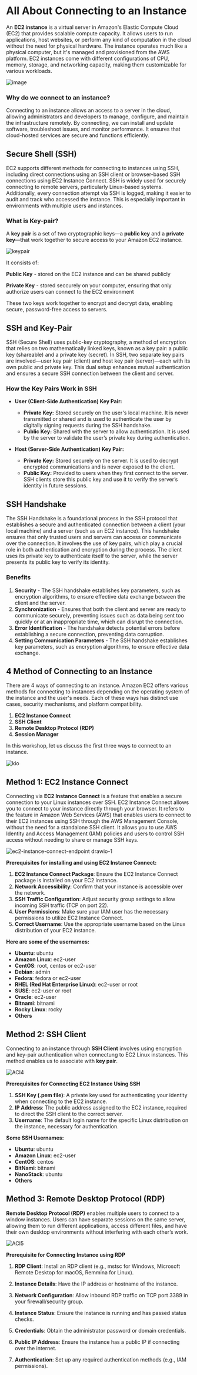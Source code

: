 # All About Connecting to an Instance
An **EC2 instance** is a virtual server in Amazon's Elastic Compute Cloud (EC2) that provides scalable compute capacity. It allows users to run applications, host websites, or perform any kind of computation in the cloud without the need for physical hardware. The instance operates much like a physical computer, but it's managed and provisioned from the AWS platform. EC2 instances come with different configurations of CPU, memory, storage, and networking capacity, making them customizable for various workloads.

![image](https://github.com/user-attachments/assets/72381336-0487-4e50-bd12-56a605ac14c3)

### Why do we connect to an instance?
Connecting to an instance allows an access to a server in the cloud, allowing administrators and developers to manage, configure, and maintain the infrastructure remotely. By connecting, we can install and update software, troubleshoot issues, and monitor performance. It ensures that cloud-hosted services are secure and functions efficiently.

## Secure Shell (SSH)
EC2 supports different methods for connecting to instances using SSH, including direct connections using an SSH client or browser-based SSH connections using EC2 Instance Connect. SSH is widely used for securely connecting to remote servers, particularly Linux-based systems. Additionally, every connection attempt via SSH is logged, making it easier to audit and track who accessed the instance. This is especially important in environments with multiple users and instances.

### What is Key-pair?
A **key pair** is a set of two cryptographic keys—a **public key** and a **private key**—that work together to secure access to your Amazon EC2 instance.

![keypair](https://github.com/user-attachments/assets/085613dc-ceab-451e-a9ca-9098cb4d2bbf)

 It consists of:

**Public Key** - stored on the EC2 instance and can be shared publicly

**Private Key** - stored seccurely on your computer, ensuring that only authorize users can connect to the EC2 environment

These two keys work together to encrypt and decrypt data, enabling secure, password-free access to servers.

## SSH and Key-Pair
SSH (Secure Shell) uses public-key cryptography, a method of encryption that relies on two mathematically linked keys, known as a key pair: a public key (shareable) and a private key (secret). In SSH, two separate key pairs are involved—user key pair (client) and host key pair (server)—each with its own public and private key. This dual setup enhances mutual authentication and ensures a secure SSH connection between the client and server.

### How the Key Pairs Work in SSH
- **User (Client-Side Authentication) Key Pair:**
    - **Private Key:** Stored securely on the user's local machine. It is never transmitted or shared and is used to authenticate the user by digitally signing requests during the SSH handshake.
    - **Public Key:** Shared with the server to allow authentication. It is used by the server to validate the user’s private key during authentication.
      
- **Host (Server-Side Authentication) Key Pair:**
    - **Private Key:** Stored securely on the server. It is used to decrypt encrypted communications and is never exposed to the client.
    - **Public Key:** Provided to users when they first connect to the server. SSH clients store this public key and use it to verify the server’s identity in future sessions.

## SSH Handshake

The SSH Handshake is a foundational process in the SSH protocol that establishes a secure and authenticated connection between a client (your local machine) and a server (such as an EC2 instance). This handshake ensures that only trusted users and servers can access or communicate over the connection. It involves the use of key pairs, which play a crucial role in both authentication and encryption during the process. The client uses its private key to authenticate itself to the server, while the server presents its public key to verify its identity.

### Benefits
1. **Security** - The SSH handshake establishes key parameters, such as encryption algorithms, to ensure effective data exchange between the client and the server.
2. **Synchronization** - Ensures that both the client and server are ready to communicate securely, preventing issues such as data being sent too quickly or at an inappropriate time, which can disrupt the connection.
3. **Error Identification** - The handshake detects potential errors before establishing a secure connection, preventing data corruption.
4. **Setting Communication Parameters** - The SSH handshake establishes key parameters, such as encryption algorithms, to ensure effective data exchange.




## 4 Method of Connecting to an Instance
There are 4 ways of connecting to an instance. Amazon EC2 offers various methods for connecting to instances depending on the operating system of the instance and the user's needs. Each of these ways has distinct use cases, security mechanisms, and platform compatibility.
1. **EC2 Instance Connect**
2. **SSH Client**
3. **Remote Desktop Protocol (RDP)**
4. **Session Manager**

In this workshop, let us discuss the first three ways to connect to an instance.

![kio](https://github.com/user-attachments/assets/a623691a-7dc7-428b-9572-a473989a462c)

## Method 1: EC2 Instance Connect
Connecting via **EC2 Instance Connect** is a feature that enables a secure connection to your Linux instances over SSH. EC2 Instance Connect allows you to connect to your instance directly through your browser. It refers to the feature in Amazon Web Services (AWS) that enables users to connect to their EC2 instances using SSH through the AWS Management Console, without the need for a standalone SSH client. It allows you to use AWS Identity and Access Management (IAM) policies and users to control SSH access without needing to share or manage SSH keys. 

![ec2-instance-connect-endpoint drawio-1](https://github.com/user-attachments/assets/1ce280df-e62c-4905-9246-1dd0e492d898)

**Prerequisites for installing and using EC2 Instance Connect:**

1. **EC2 Instance Connect Package**: Ensure the EC2 Instance Connect package is installed on your EC2 instance.
2. **Network Accessibility**: Confirm that your instance is accessible over the network.
3. **SSH Traffic Configuration**: Adjust security group settings to allow incoming SSH traffic (TCP on port 22).
4. **User Permissions**: Make sure your IAM user has the necessary permissions to utilize EC2 Instance Connect.
5. **Correct Username**: Use the appropriate username based on the Linux distribution of your EC2 instance.

**Here are some of the usernames:**
 - **Ubuntu**: ubuntu
 - **Amazon Linux**: ec2-user
 - **CentOS**: root, centos or ec2-user
 - **Debian**: admin
 - **Fedora**: fedora or ec2-user
 - **RHEL (Red Hat Enterprise Linux)**: ec2-user or root
 - **SUSE**: ec2-user or root
 - **Oracle**: ec2-user
 - **Bitnami**: bitnami
 - **Rocky Linux**: rocky
 - **Others**
    
## Method 2: SSH Client
Connecting to an instance through **SSH Client** involves using encryption and key-pair authentication when connectung to EC2 Linux instances. This method enables us to associate with **key pair**.

![ACI4](https://github.com/user-attachments/assets/3a96205e-c757-447f-8668-24887320cb3c)

**Prerequisites for Connecting EC2 Instance Using SSH**

1. **SSH Key (.pem file)**: A private key used for authenticating your identity when connecting to the EC2 instance.
2. **IP Address**: The public address assigned to the EC2 instance, required to direct the SSH client to the correct server.
3. **Username**: The default login name for the specific Linux distribution on the instance, necessary for authentication. 

**Some SSH Usernames:**
 - **Ubuntu**: ubuntu
 - **Amazon Linux**: ec2-user
 - **CentOS**: centos
 - **BitNami**: bitnami
 - **NanoStack**: ubuntu
 - **Others**

## Method 3: Remote Desktop Protocol (RDP)
**Remote Desktop Protocol (RDP)** enables multiple users to connect to a window instances. Users can have separate sessions on the same server, allowing them to run different applications, access different files, and have their own desktop environments without interfering with each other’s work.

![ACI5](https://github.com/user-attachments/assets/cb20efaf-04d7-45a7-b7bd-9a20e49e9b8c)


**Prerequisite for Connecting Instance using RDP**

1. **RDP Client**: Install an RDP client (e.g., mstsc for Windows, Microsoft Remote Desktop for macOS, Remmina for Linux).
2. **Instance Details**: Have the IP address or hostname of the instance.
3. **Network Configuration**: Allow inbound RDP traffic on TCP port 3389 in your firewall/security group.


4. **Instance Status**: Ensure the instance is running and has passed status checks.
5. **Credentials**: Obtain the administrator password or domain credentials.
6. **Public IP Address**: Ensure the instance has a public IP if connecting over the internet.
7. **Authentication**: Set up any required authentication methods (e.g., IAM permissions).
